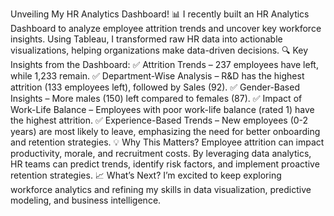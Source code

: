 Unveiling My HR Analytics Dashboard! 📊
I recently built an HR Analytics Dashboard to analyze employee attrition trends and uncover key workforce insights. Using Tableau, I transformed raw HR data into actionable visualizations, helping organizations make data-driven decisions.
🔍 Key Insights from the Dashboard:
 ✅ Attrition Trends – 237 employees have left, while 1,233 remain.
 ✅ Department-Wise Analysis – R&D has the highest attrition (133 employees left), followed by Sales (92).
 ✅ Gender-Based Insights – More males (150) left compared to females (87).
 ✅ Impact of Work-Life Balance – Employees with poor work-life balance (rated 1) have the highest attrition.
 ✅ Experience-Based Trends – New employees (0-2 years) are most likely to leave, emphasizing the need for better onboarding and retention strategies.
💡 Why This Matters?
 Employee attrition can impact productivity, morale, and recruitment costs. By leveraging data analytics, HR teams can predict trends, identify risk factors, and implement proactive retention strategies.
📈 What’s Next?
 I’m excited to keep exploring workforce analytics and refining my skills in data visualization, predictive modeling, and business intelligence.
